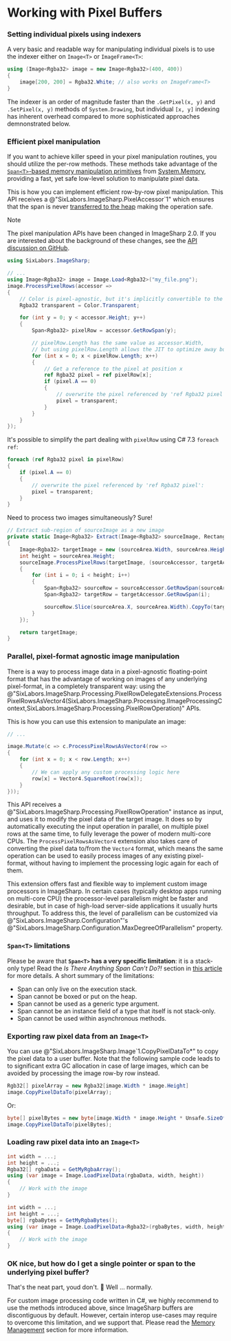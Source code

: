 # Working with Pixel Buffers

### Setting individual pixels using indexers
A very basic and readable way for manipulating individual pixels is to use the indexer either on `Image<T>` or `ImageFrame<T>`:
```C#
using (Image<Rgba32> image = new Image<Rgba32>(400, 400))
{
    image[200, 200] = Rgba32.White; // also works on ImageFrame<T>
}
```

The indexer is an order of magnitude faster than the `.GetPixel(x, y)` and `.SetPixel(x, y)` methods of `System.Drawing`, but individual `[x, y]` indexing has inherent overhead compared to more sophisticated approaches demnonstrated below.

### Efficient pixel manipulation
If you want to achieve killer speed in your pixel manipulation routines, you should utilize the per-row methods. These methods take advantage of the [`Span<T>`-based memory manipulation primitives](https://www.codemag.com/Article/1807051/Introducing-.NET-Core-2.1-Flagship-Types-Span-T-and-Memory-T) from [System.Memory](https://www.nuget.org/packages/System.Memory/), providing a fast, yet safe low-level solution to manipulate pixel data.

This is how you can implement efficient row-by-row pixel manipulation. This API receives a @"SixLabors.ImageSharp.PixelAccessor`1" which ensures that the span is never [transferred to the heap](#spant-limitations) making the operation safe.

> [!Note]
> The pixel manipulation APIs have been changed in ImageSharp 2.0.
> If you are interested about the background of these changes, see the [API discussion on GitHub](https://github.com/SixLabors/ImageSharp/issues/1739).

```C#
using SixLabors.ImageSharp;

// ...
using Image<Rgba32> image = Image.Load<Rgba32>("my_file.png");
image.ProcessPixelRows(accessor =>
{
    // Color is pixel-agnostic, but it's implicitly convertible to the Rgba32 pixel type
    Rgba32 transparent = Color.Transparent;

    for (int y = 0; y < accessor.Height; y++)
    {
        Span<Rgba32> pixelRow = accessor.GetRowSpan(y);

        // pixelRow.Length has the same value as accessor.Width,
        // but using pixelRow.Length allows the JIT to optimize away bounds checks:
        for (int x = 0; x < pixelRow.Length; x++)
        {
            // Get a reference to the pixel at position x
            ref Rgba32 pixel = ref pixelRow[x];
            if (pixel.A == 0)
            {
                // overwrite the pixel referenced by 'ref Rgba32 pixel':
                pixel = transparent;
            }
        }
    }
});
```

It's possible to simplify the part dealing with `pixelRow` using C# 7.3 `foreach ref`:

```C#
foreach (ref Rgba32 pixel in pixelRow)
{
    if (pixel.A == 0)
    {
        // overwrite the pixel referenced by 'ref Rgba32 pixel':
        pixel = transparent;
    }
}
```

Need to process two images simultaneously? Sure!

```C#
// Extract sub-region of sourceImage as a new image
private static Image<Rgba32> Extract(Image<Rgba32> sourceImage, Rectangle sourceArea)
{
    Image<Rgba32> targetImage = new (sourceArea.Width, sourceArea.Height);
    int height = sourceArea.Height;
    sourceImage.ProcessPixelRows(targetImage, (sourceAccessor, targetAccessor) =>
    {
        for (int i = 0; i < height; i++)
        {
            Span<Rgba32> sourceRow = sourceAccessor.GetRowSpan(sourceArea.Y + i);
            Span<Rgba32> targetRow = targetAccessor.GetRowSpan(i);

            sourceRow.Slice(sourceArea.X, sourceArea.Width).CopyTo(targetRow);
        }
    });

    return targetImage;
}
```

### Parallel, pixel-format agnostic image manipulation
There is a way to process image data in a pixel-agnostic floating-point format that has the advantage of working on images of any underlying pixel-format, in a completely transparent way: using the @"SixLabors.ImageSharp.Processing.PixelRowDelegateExtensions.ProcessPixelRowsAsVector4(SixLabors.ImageSharp.Processing.IImageProcessingContext,SixLabors.ImageSharp.Processing.PixelRowOperation)" APIs.

This is how you can use this extension to manipulate an image:

```C#
// ...

image.Mutate(c => c.ProcessPixelRowsAsVector4(row =>
{
    for (int x = 0; x < row.Length; x++)
    {
        // We can apply any custom processing logic here
        row[x] = Vector4.SquareRoot(row[x]);
    }
}));
```

This API receives a @"SixLabors.ImageSharp.Processing.PixelRowOperation" instance as input, and uses it to modify the pixel data of the target image. It does so by automatically executing the input operation in parallel, on multiple pixel rows at the same time, to fully leverage the power of modern multi-core CPUs. The `ProcessPixelRowsAsVector4` extension also takes care of converting the pixel data to/from the `Vector4` format, which means the same operation can be used to easily process images of any existing pixel-format, without having to implement the processing logic again for each of them.

This extension offers fast and flexible way to implement custom image processors in ImageSharp. In certain cases (typically desktop apps running on multi-core CPU) the processor-level parallelism might be faster and desirable, but in case of high-load server-side applications it usually hurts throughput. To address this, the level of parallelism can be customized via @"SixLabors.ImageSharp.Configuration"'s @"SixLabors.ImageSharp.Configuration.MaxDegreeOfParallelism" property.

### `Span<T>` limitations
Please be aware that **`Span<T>` has a very specific limitation**: it is a stack-only type! Read the *Is There Anything Span Can’t Do?!* section in [this article](https://www.codemag.com/Article/1807051/Introducing-.NET-Core-2.1-Flagship-Types-Span-T-and-Memory-T) for more details.
A short summary of the limitations:
- Span can only live on the execution stack.
- Span cannot be boxed or put on the heap.
- Span cannot be used as a generic type argument.
- Span cannot be an instance field of a type that itself is not stack-only.
- Span cannot be used within asynchronous methods.

### Exporting raw pixel data from an `Image<T>`
You can use @"SixLabors.ImageSharp.Image`1.CopyPixelDataTo*" to copy the pixel data to a user buffer. Note that the following sample code leads to to significant extra GC allocation in case of large images, which can be avoided by processing the image row-by row instead.
```C#
Rgb32[] pixelArray = new Rgba32[image.Width * image.Height]
image.CopyPixelDataTo(pixelArray);
```

Or:
```C#
byte[] pixelBytes = new byte[image.Width * image.Height * Unsafe.SizeOf<Rgba32>()]
image.CopyPixelDataTo(pixelBytes);
```

### Loading raw pixel data into an `Image<T>`

```C#
int width = ...;
int height = ...;
Rgba32[] rgbaData = GetMyRgbaArray();
using (var image = Image.LoadPixelData(rgbaData, width, height))
{
	// Work with the image
}
```

```C#
int width = ...;
int height = ...;
byte[] rgbaBytes = GetMyRgbaBytes();
using (var image = Image.LoadPixelData<Rgba32>(rgbaBytes, width, height))
{
	// Work with the image
}
```

### OK nice, but how do I get a single pointer or span to the underlying pixel buffer?

That's the neat part, youd don't. 🙂 Well ... normally.

For custom image processing code written in C#, we highly recommend to use the methods introduced above, since ImageSharp buffers are discontiguous by default. However, certain interop use-cases may require to overcome this limitation, and we support that. Please read the [Memory Management](memorymanagement.md) section for more information.